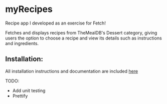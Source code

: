 # myRecipes

Recipe app I developed as an exercise for Fetch!

Fetches and displays recipes from TheMealDB's Dessert category, giving users the option to choose a recipe and view its details such as instructions and ingredients. 

## Installation:

All installation instructions and documentation are included [here](https://github.com/thedavidkipnis/myRecipes/blob/main/Documentation.docc/Documentation.md)

TODO:

- Add unit testing
- Prettify 

